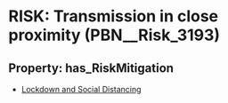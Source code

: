 # RISK: __Transmission in close proximity__ (PBN__Risk_3193)

## Property: has_RiskMitigation

* [Lockdown and Social Distancing](PBN__Mitigation_1649)


